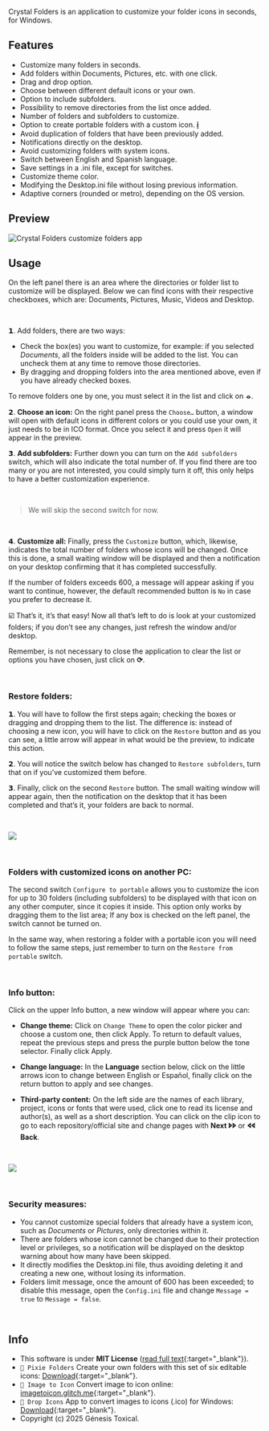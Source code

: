 Crystal Folders is an application to customize your folder icons in seconds, for Windows.

## Features
* Customize many folders in seconds.
* Add folders within Documents, Pictures, etc. with one click.
* Drag and drop option.
* Choose between different default icons or your own.
* Option to include subfolders.
* Possibility to remove directories from the list once added.
* Number of folders and subfolders to customize.
* Option to create portable folders with a custom icon. [𝐢](#details)
* Avoid duplication of folders that have been previously added.
* Notifications directly on the desktop.
* Avoid customizing folders with system icons.
* Switch between English and Spanish language.
* Save settings in a .ini file, except for switches.
* Customize theme color.
* Modifying the Desktop.ini file without losing previous information.
* Adaptive corners (rounded or metro), depending on the OS version.

## Preview
<picture><img alt="Crystal Folders customize folders app" src="assets/Crystal-Folders-App.gif"/></picture>

## Usage
On the left panel there is an area where the directories or folder list to customize will be displayed. Below we can find icons with their respective checkboxes, which are: Documents, Pictures, Music, Videos and Desktop.

<br/>

𝟭. Add folders, there are two ways:
* Check the box(es) you want to customize, for example: if you selected _Documents_, all the folders inside will be added to the list. You can uncheck them at any time to remove those directories.
* By dragging and dropping folders into the area mentioned above, even if you have already checked boxes.

To remove folders one by one, you must select it in the list and click on **⦵**.

𝟮. **Choose an icon:**
   On the right panel press the `Choose…` button, a window will open with default icons in different colors or you could use your own, it just needs to be in ICO format. Once you select it and press `Open` it will appear in the preview.

𝟯. **Add subfolders:**
   Further down you can turn on the `Add subfolders` switch, which will also indicate the total number of. If you find there are too many or you are not interested, you could simply turn it off, this only helps to have a better customization experience.

<br/>

>We will skip the second switch for now.

<br/>

𝟰. **Customize all:**
   Finally, press the `Customize` button, which, likewise, indicates the total number of folders whose icons will be changed. Once this is done, a small waiting window will be displayed and then a notification on your desktop confirming that it has completed successfully.
   
If the number of folders exceeds 600, a message will appear asking if you want to continue, however, the default recommended button is `No` in case you prefer to decrease it.

☑️ That’s it, it’s that easy! Now all that’s left to do is look at your customized folders; if you don’t see any changes, just refresh the window and/or desktop.

Remember, is not necessary to close the application to clear the list or options you have chosen, just click on **⟳**.

<br/>

### Restore folders:

𝟭. You will have to follow the first steps again; checking the boxes or dragging and dropping them to the list. The difference is: instead of choosing a new icon, you will have to click on the `Restore` button and as you can see, a little arrow will appear in what would be the preview, to indicate this action.

𝟮. You will notice the switch below has changed to `Restore subfolders`, turn that on if you’ve customized them before.

𝟯. Finally, click on the second `Restore` button. The small waiting window will appear again, then the notification on the desktop that it has been completed and that’s it, your folders are back to normal.

<br/>

<picture><img src="assets/Cystal-Folders-Usage.gif"/></picture>

<br id="details"/>

### Folders with customized icons on another PC:

The second switch `Configure to portable` allows you to customize the icon for up to 30 folders (including subfolders) to be displayed with that icon on any other computer, since it copies it inside. This option only works by dragging them to the list area; If any box is checked on the left panel, the switch cannot be turned on.

In the same way, when restoring a folder with a portable icon you will need to follow the same steps, just remember to turn on the `Restore from portable` switch.

<br/>

### Info button:

Click on the upper Info button, a new window will appear where you can:

- **Change theme:** Click on `Change Theme` to open the color picker and choose a custom one, then click Apply. To return to default values, repeat the previous steps and press the purple button below the tone selector. Finally click Apply.

- **Change language:** In the **Language** section below, click on the little arrows icon to change between English or Español, finally click on the return button to apply and see changes.
     
- **Third-party content:** On the left side are the names of each library, project, icons or fonts that were used, click one to read its license and author(s), as well as a short description. You can click on the clip icon to go to each repository/official site and change pages with **Next 🢖🢖** or **🢔🢔 Back**.

<br/>

<picture><img src="assets/Cystal-Folders-Options.gif"/></picture>

<br/>

### Security measures:

* You cannot customize special folders that already have a system icon, such as _Documents_ or _Pictures_, only directories within it.
* There are folders whose icon cannot be changed due to their protection level or privileges, so a notification will be displayed on the desktop warning about how many have been skipped.
* It directly modifies the Desktop.ini file, thus avoiding deleting it and creating a new one, without losing its information.
* Folders limit message, once the amount of 600 has been exceeded; to disable this message, open the `Config.ini` file and change `Message = true` to `Message = false`.

<br/>

## Info
* This software is under **MIT License** ([read full text](https://github.com/genesistoxical/cystal-folders/blob/master/LICENSE){:target="_blank"}).
* `🤍 Pixie Folders` Create your own folders with this set of six editable icons: [Download](https://genesistoxical.github.io/pixie-folders/){:target="_blank"}.
* `🤍 Image to Icon` Convert image to icon online: [imagetoicon.glitch.me](https://imagetoicon.glitch.me/){:target="_blank"}.
* `🤍 Drop Icons` App to convert images to icons (.ico) for Windows: [Download](https://genesistoxical.github.io/drop-icons/){:target="_blank"}.
* Copyright (c) 2025 Génesis Toxical.

<br>
<style>
    h2.project-tagline:before {content: "Customize your folder icons in second";}
    a.btn:nth-child(3):after {content: "ownload Portable";}
    a.btn:nth-child(4):after {content: "ownload Installer";}
</style>
